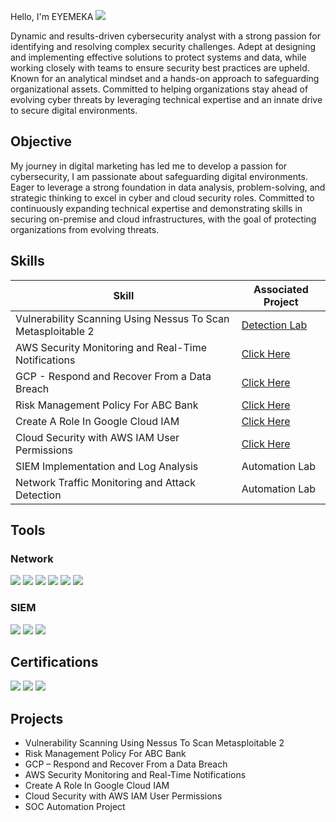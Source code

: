 Hello, I'm EYEMEKA
<a href="https://www.linkedin.com/in/eyemekauwadia/"><img src="https://img.shields.io/badge/-LinkedIn-0072b1?&style=for-the-badge&logo=linkedin&logoColor=white" /></a>

Dynamic and results-driven cybersecurity analyst with a strong passion for identifying and resolving complex security challenges. Adept at designing and implementing effective solutions to protect systems and data, while working closely with teams to ensure security best practices are upheld. Known for an analytical mindset and a hands-on approach to safeguarding organizational assets. Committed to helping organizations stay ahead of evolving cyber threats by leveraging technical expertise and an innate drive to secure digital environments.

## Objective

My journey in digital marketing has led me to develop a passion for cybersecurity, I am  passionate about safeguarding digital environments. Eager to leverage a strong foundation in data analysis, problem-solving, and strategic thinking to excel in cyber and cloud security roles. Committed to continuously expanding technical expertise and demonstrating skills in securing on-premise and cloud infrastructures, with the goal of protecting organizations from evolving threats.

## Skills

|         Skill                                                | Associated Project         |
|--------------------------------------------------------------|----------------------------|
| Vulnerability Scanning Using Nessus To Scan Metasploitable 2 | <a href="https://github.com/eyemeka/Vulnerability-Scanning-Using-Nessus-To-Scan-Metasploitable-2">Detection Lab</a>|
| AWS Security Monitoring and Real-Time Notifications          | <a href="https://github.com/eyemeka/AWS-Security-Monitoring-and-Real-Time-Notifications">Click Here</a>|
| GCP - Respond and Recover From a Data Breach                 | <a href="https://github.com/eyemeka/GCP-Respond-and-Recover-From-a-Data-Breach">Click Here</a>|
| Risk Management Policy For ABC Bank                          | <a href="https://github.com/eyemeka/Risk-Management-Policy-For-ABC-Bank">Click Here</a>|
| Create A Role In Google Cloud IAM                            | <a href="https://github.com/eyemeka/Create-A-Role-In-Google-Cloud-IAM">Click Here</a>|
| Cloud Security with AWS IAM User Permissions                 | <a href="https://github.com/eyemeka/Cloud-Security-with-AWS-IAM-User-Permissions">Click Here</a>|
| SIEM Implementation and Log Analysis                         | Automation Lab|
| Network Traffic Monitoring and Attack Detection              | Automation Lab|

## Tools


### Network
<div>
    <img src="https://img.shields.io/badge/-Wireshark-1679A7?&style=for-the-badge&logo=Wireshark&logoColor=white" />
    <img src="https://img.shields.io/badge/-Splunk-000000?&style=for-the-badge&logo=Splunk&logoColor=white" />
    <img src="https://img.shields.io/badge/-Suricata-EF3B2D?&style=for-the-badge&logo=Suricata&logoColor=white" />
    <img src="https://img.shields.io/badge/-Nessus-0096A2?&style=for-the-badge&logo=Tenable&logoColor=white" />
    <img src="https://img.shields.io/badge/-Nmap-0099CC?&style=for-the-badge&logo=Nmap&logoColor=white" />
    <img src="https://img.shields.io/badge/-TCPdump-005F99?&style=for-the-badge&logo=Wireshark&logoColor=white" />



    
</div>

### SIEM
<div>
    <img src="https://img.shields.io/badge/-Chronicle_SIEM-4285F4?&style=for-the-badge&logo=Google%20Cloud&logoColor=white" />
    <img src="https://img.shields.io/badge/-Splunk-000000?&style=for-the-badge&logo=Splunk&logoColor=white" />
    <img src="https://img.shields.io/badge/-Elastic-005571?&style=for-the-badge&logo=Elastic&logoColor=white" />
</div>

## Certifications

<div>
<img src="https://img.shields.io/badge/-Security%2B-FF0000?&style=for-the-badge&logo=CompTIA&logoColor=white" />
<img src="https://img.shields.io/badge/-Google%20Cybersecurity%20Certificate-4D4D4D?&style=for-the-badge&logo=Google&logoColor=white" />
<img src="https://img.shields.io/badge/-Security%20Blue%20Team%20Junior%20Analyst-000080?&style=for-the-badge&logoColor=white" />

</div>

## Projects
- Vulnerability Scanning Using Nessus To Scan Metasploitable 2
- Risk Management Policy For ABC Bank
- GCP – Respond and Recover From a Data Breach
- AWS Security Monitoring and Real-Time Notifications
- Create A Role In Google Cloud IAM
- Cloud Security with AWS IAM User Permissions
- SOC Automation Project
